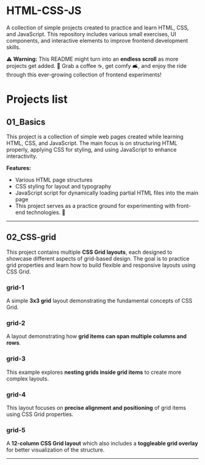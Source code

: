 # HTML-CSS-JS
A collection of simple projects created to practice and learn HTML, CSS, and JavaScript. This repository includes various small exercises, UI components, and interactive elements to improve frontend development skills.

⚠️ **Warning:** This README might turn into an **endless scroll** as more projects get added. 🤖
Grab a coffee ☕, get comfy 🛋️, and enjoy the ride through this ever-growing collection of frontend experiments!

# Projects list

## 01_Basics ##
This project is a collection of simple web pages created while learning HTML, CSS, and JavaScript. The main focus is on structuring HTML properly, applying CSS for styling, and using JavaScript to enhance interactivity.

**Features:**
- Various HTML page structures
- CSS styling for layout and typography
- JavaScript script for dynamically loading partial HTML files into the main page
- This project serves as a practice ground for experimenting with front-end technologies. 🚀  

---

## 02_CSS-grid ##  
This project contains multiple **CSS Grid layouts**, each designed to showcase different aspects of grid-based design. The goal is to practice grid properties and learn how to build flexible and responsive layouts using CSS Grid.

### grid-1 ###  
A simple **3x3 grid** layout demonstrating the fundamental concepts of CSS Grid.

### grid-2 ###  
A layout demonstrating how **grid items can span multiple columns and rows**.

### grid-3 ###  
This example explores **nesting grids inside grid items** to create more complex layouts.

### grid-4 ###  
This layout focuses on **precise alignment and positioning** of grid items using CSS Grid properties.

### grid-5 ###  
A **12-column CSS Grid layout** which also includes a **toggleable grid overlay** for better visualization of the structure.

---
